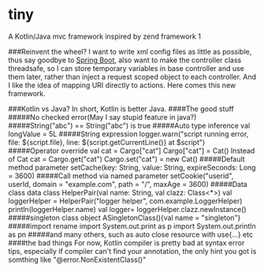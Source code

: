 # tiny
A Kotlin/Java mvc framework inspired by zend framework 1

###Reinvent the wheel?
I want to write xml config files as little as possible, thus say goodbye to [Spring Boot](https://spring.io/projects/spring-boot), also want to make the controller class threadsafe, so I can store temporary variables in base controller and use them later, rather than inject a request scoped object to each controller. And I like the idea of mapping URI directly to actions. Here comes this new framework.

###Kotlin vs Java?
In short, Kotlin is better Java.
####The good stuff
#####No checked error(May I say stupid feature in java?)
#####String("abc") == String("abc") is true
#####Auto type inference
	val longValue = 5L
#####String expression
	logger.warn("script running error, file: ${script.file}, line: ${script.getCurrentLine()} at $script")
#####Operator override
	val cat = Cargo["cat"]
	Cargo["cat"] = Cat()
Instead of
	Cat cat = Cargo.get("cat")
	Cargo.set("cat") = new Cat()
#####Default method parameter
	setCache(key: String, value: String, expireSeconds: Long = 3600)
#####Call method via named parameter
	setCookie("userid", userId, domain = "example.com", path = "/", maxAge = 3600)
#####Data class
	data class HelperPair(val name: String, val clazz: Class<*>)
	val loggerHelper = HelperPair("logger helper", com.example.LoggerHelper)
	println(loggerHelper.name)
	val logger= loggerHelper.clazz.newInstance()
#####singleton class
	object ASingletonClass(){val name = "singleton"}
#####import rename
	import System.out.print as p
	import System.out.println as pn
#####and many others, such as auto close resource with use{...} etc
####the bad things
For now, Kotlin compiler is pretty bad at syntax error tips, especially if compiler can't find your annotation, the only hint you got is somthing like "@error.NonExistentClass()"


